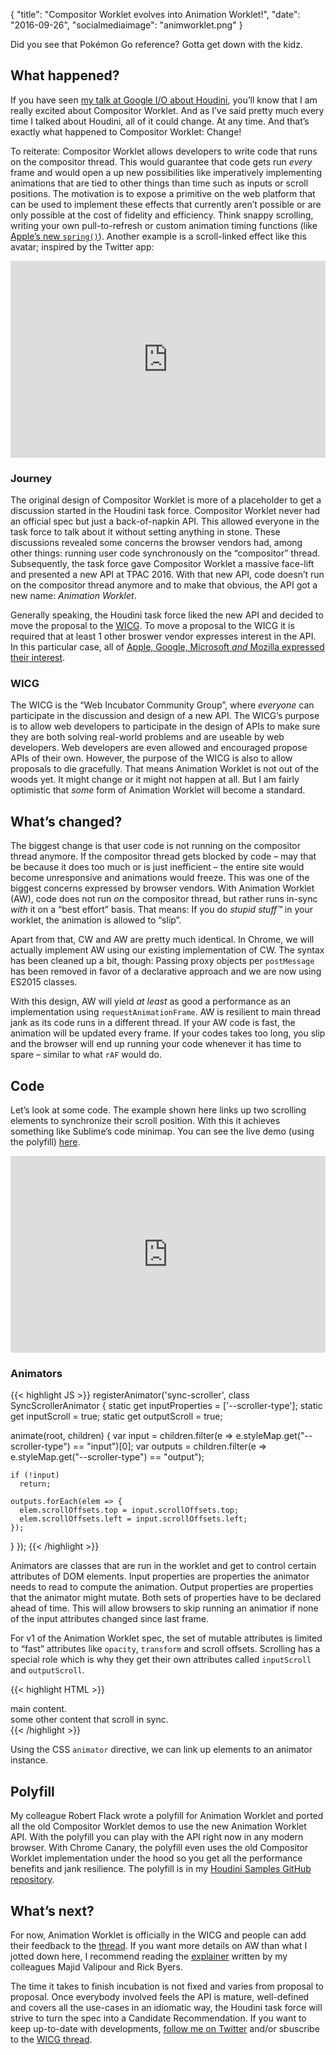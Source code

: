 {
  "title": "Compositor Worklet evolves into Animation Worklet!",
  "date": "2016-09-26",
  "socialmediaimage": "animworklet.png"
}

Did you see that Pokémon Go reference? Gotta get down with the kidz.

<!--more-->

## What happened?

If you have seen [my talk at Google I/O about Houdini][IO Houdini], you’ll know that I am really excited about Compositor Worklet. And as I’ve said pretty much every time I talked about Houdini, all of it could change. At any time. And that’s exactly what happened to Compositor Worklet: Change!

To reiterate: Compositor Worklet allows developers to write code that runs on the compositor thread. This would guarantee that code gets run _every_ frame and would open a up new possibilities like imperatively implementing animations that are tied to other things than time such as inputs or scroll positions. The motivation is to expose a primitive on the web platform that can be used to implement these effects that currently aren’t possible or are only possible at the cost of fidelity and efficiency. Think snappy scrolling, writing your own pull-to-refresh or custom animation timing functions (like [Apple’s new `spring()`][Apple spring]). Another example is a scroll-linked effect like this avatar; inspired by the Twitter app:

<iframe width="100%" height="315" src="https://www.youtube.com/embed/EUlIxr8mk7s" frameborder="0" allowfullscreen></iframe>

### Journey

The original design of Compositor Worklet is more of a placeholder to get a discussion started in the Houdini task force. Compositor Worklet never had an official spec but just a back-of-napkin API. This allowed everyone in the task force to talk about it without setting anything in stone. These discussions revealed some concerns the browser vendors had, among other things: running user code synchronously on the “compositor” thread. Subsequently, the task force gave Compositor Worklet a massive face-lift and presented a new API at TPAC 2016. With that new API, code doesn’t run on the compositor thread anymore and to make that obvious, the API got a new name: *Animation Worklet*.

Generally speaking, the Houdini task force liked the new API and decided to move the proposal to the [WICG]. To move a proposal to the WICG it is required that at least 1 other broswer vendor expresses interest in the API. In this particular case, all of [Apple, Google, Microsoft _and_ Mozilla expressed their interest][WICG interest comment].

### WICG

The WICG is the “Web Incubator Community Group”, where _everyone_ can participate in the discussion and design of a new API. The WICG’s purpose is to allow web developers to participate in the design of APIs to make sure they are both solving real-world problems and are useable by web developers. Web developers are even allowed and encouraged propose APIs of their own. However, the purpose of the WICG is also to allow proposals to die gracefully. That means Animation Worklet is not out of the woods yet. It might change or it might not happen at all. But I am fairly optimistic that _some_ form of Animation Worklet will become a standard.

## What’s changed?

The biggest change is that user code is not running on the compositor thread anymore. If the compositor thread gets blocked by code – may that be because it does too much or is just inefficient – the entire site would become unresponsive and animations would freeze. This was one of the biggest concerns expressed by browser vendors. With Animation Worklet (AW), code does not run _on_ the compositor thread, but rather runs in-sync _with_ it on a “best effort” basis. That means: If you do _stupid stuff™_ in your worklet, the animation is allowed to “slip”.

Apart from that, CW and AW are pretty much identical. In Chrome, we will actually implement AW using our existing implementation of CW. The syntax has been cleaned up a bit, though: Passing proxy objects per `postMessage` has been removed in favor of a declarative approach and we are now using ES2015 classes.

With this design, AW will yield _at least_ as good a performance as an implementation using `requestAnimationFrame`. AW is resilient to main thread jank as its code runs in a different thread. If your AW code is fast, the animation will be updated every frame. If your codes takes too long, you slip and the browser will end up running your code whenever it has time to spare – similar to what `rAF` would do.

## Code

Let’s look at some code. The example shown here links up two scrolling elements to synchronize their scroll position. With this it achieves something like Sublime’s code minimap. You can see the live demo (using the polyfill) [here][scroller demo].

<iframe width="100%" height="315" src="https://www.youtube.com/embed/knSDIkAdU3Y" frameborder="0" allowfullscreen></iframe>

### Animators

{{< highlight JS >}}
registerAnimator('sync-scroller', class SyncScrollerAnimator {
  static get inputProperties = ['--scroller-type'];
  static get inputScroll = true;
  static get outputScroll = true;

  animate(root, children) {
    var input =
      children.filter(e => e.styleMap.get("--scroller-type") == "input")[0];
    var outputs =
      children.filter(e => e.styleMap.get("--scroller-type") == "output");

    if (!input)
      return;

    outputs.forEach(elem => {
      elem.scrollOffsets.top = input.scrollOffsets.top;
      elem.scrollOffsets.left = input.scrollOffsets.left;
    });
  }
});
{{< /highlight >}}

Animators are classes that are run in the worklet and get to control certain attributes of DOM elements. Input properties are properties the animator needs to read to compute the animation. Output properties are properties that the animator might mutate. Both sets of properties have to be declared ahead of time. This will allow browsers to skip running an animatior if none of the input attributes changed since last frame.

For v1 of the Animation Worklet spec, the set of mutable attributes is limited to “fast” attributes like `opacity`, `transform` and scroll offsets. Scrolling has a special role which is why they get their own attributes called `inputScroll` and `outputScroll`.

{{< highlight HTML >}}
<style>
  .scroller {
    overflow-y: scroll;
  }

  #main_scroller {
    animator: sync-scroller;
    --scroller-type: input;
  }

  #alt_scroller {
    animator: sync-scroller;
    --scroller-type: output;
  }
</style>

<div id="main_scroller" class="scroller">
  <div>main content.</div>
</div>
<div id="alt_scroller" class="scroller">
  <div>some other content that scroll in sync.</div>
</div>
{{< /highlight >}}

Using the CSS `animator` directive, we can link up elements to an animator instance.

## Polyfill

My colleague Robert Flack wrote a polyfill for Animation Worklet and ported all the old Compositor Worklet demos to use the new Animation Worklet API. With the polyfill you can play with the API right now in any modern browser. With Chrome Canary, the polyfill even uses the old Compositor Worklet implementation under the hood so you get all the performance benefits and jank resilience. The polyfill is in my [Houdini Samples GitHub repository].

## What’s next?

For now, Animation Worklet is officially in the WICG and people can add their feedback to the [thread][WICG thread]. If you want more details on AW than what I jotted down here, I recommend reading the [explainer] written by my colleagues Majid Valipour and Rick Byers.

The time it takes to finish incubation is not fixed and varies from proposal to proposal. Once everybody involved feels the API is mature, well-defined and covers all the use-cases in an idiomatic way, the Houdini task force will strive to turn the spec into a Candidate Recommendation. If you want to keep up-to-date with developments, [follow me on Twitter][twitter] and/or sbuscribe to the [WICG thread].

[IO Houdini]: https://www.youtube.com/watch?v=sE3ttkP15f8
[WICG]: https://wicg.io/
[WICG interest comment]: https://discourse.wicg.io/t/proposal-animationworklet-a-primitive-for-scroll-linked-and-high-performance-procedural-animated-effects/1710/2
[scroller demo]: http://googlechrome.github.io/houdini-samples/animation-worklet/sync-scroller/
[Houdini Samples GitHub repository]: https://github.com/googlechrome/houdini-samples/
[WICG thread]: https://discourse.wicg.io/t/proposal-animationworklet-a-primitive-for-scroll-linked-and-high-performance-procedural-animated-effects/1710
[explainer]: https://github.com/majido/animation-worklet-proposal/blob/gh-pages/README.md
[twitter]: https://twitter.com/DasSurma
[Apple spring]: https://webkit.org/demos/spring/
